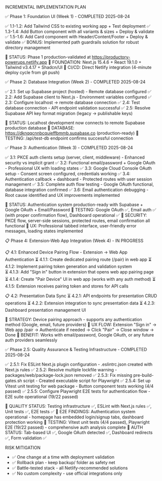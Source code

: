 INCREMENTAL IMPLEMENTATION PLAN

  ✅ Phase 1: Foundation UI (Week 1) - COMPLETED 2025-08-24

  ✅ 1.1-1.2: Add Tailwind CSS to existing working app + Test deployment
  ✅ 1.3-1.4: Add Button component with all variants & sizes + Deploy & validate  
  ✅ 1.5-1.6: Add Card component with Header/Content/Footer + Deploy & validate
  ✅ BONUS: Implemented path guardrails solution for robust directory management

  📍 STATUS: Phase 1 production-validated at https://productory-powerups.netlify.app
  📍 FOUNDATION: Next.js 15.4.6 + React 19.1.0 + Tailwind v3.4.17 + Shadcn/UI
  📍 CI/CD: Direct Netlify integration (4-minute deploy cycle from git push)

  ✅ Phase 2: Database Integration (Week 2) - COMPLETED 2025-08-24

  ✅ 2.1: Set up Supabase project (hosted) - Remote database configured
  ✅ 2.2: Add Supabase client to Next.js - Environment variables configured
  ✅ 2.3: Configure localhost → remote database connection
  ✅ 2.4: Test database connection - API endpoint validation successful
  ✅ 2.5: Resolve Supabase API key format migration (legacy → publishable keys)
  
  📍 STATUS: Localhost development now connects to remote Supabase production database
  📍 DATABASE: https://dknqqcnnbcqujeffbmmb.supabase.co (production-ready)
  📍 TESTING: /api/test-db endpoint confirms successful connection

  ✅ Phase 3: Authentication (Week 3) - COMPLETED 2025-08-24

  ✅ 3.1: PKCE auth clients setup (server, client, middleware) - Enhanced security vs implicit grant
  ✅ 3.2: Functional email/password + Google OAuth - Professional UX with loading states
  ✅ 3.3: Google Cloud Console OAuth setup - Consent screen configured, credentials working
  ✅ 3.4: Authentication callback + dashboard - Protected routes with user session management
  ✅ 3.5: Complete auth flow testing - Google OAuth functional, database integration confirmed
  ✅ 3.6: Email authentication debugging - Root cause identified and UX improvements implemented

  📍 STATUS: Authentication system production-ready with Supabase + Google OAuth + Email/Password
  📍 TESTING: Google OAuth ✅, Email auth ✅ (with proper confirmation flow), Dashboard operational ✅
  📍 SECURITY: PKCE flow, server-side sessions, protected routes, email confirmation all functional
  📍 UX: Professional tabbed interface, user-friendly error messages, loading states implemented

  📋 Phase 4: Extension-Web App Integration (Week 4) - IN PROGRESS

  📋 4.1: Enhanced Device Pairing Flow - Extension → Web App Authentication
  ⏳ 4.1.1: Create dedicated pairing route (/pair) in web app
  ⏳ 4.1.2: Implement pairing token generation and validation system  
  ⏳ 4.1.3: Add "Sign in" button in extension that opens web app pairing page
  ⏳ 4.1.4: Create "Pair Device" UI in web app (works with any auth method)
  ⏳ 4.1.5: Extension receives pairing token and stores for API calls
  
  📋 4.2: Presentation Data Sync
  ⏳ 4.2.1: API endpoints for presentation CRUD operations
  ⏳ 4.2.2: Extension integration to sync presentation data
  ⏳ 4.2.3: Dashboard presentation management UI

  📍 STRATEGY: Device pairing approach - supports any authentication method (Google, email, future providers)
  📍 UX FLOW: Extension "Sign in" → Web app /pair → Authenticate if needed → Click "Pair" → Close window → Done
  📍 BENEFIT: Works with email/password, Google OAuth, or any future auth providers seamlessly

  ✅ Phase 2.5: Quality Assurance & Testing Infrastructure - COMPLETED 2025-08-24

  ✅ 2.5.1: Fix ESLint Next.js plugin configuration - .eslintrc.json created with Next.js rules
  ✅ 2.5.2: Resolve multiple lockfile warning - packages/web/package-lock.json removed
  ✅ 2.5.3: Fix missing pre-build-gates.sh script - Created executable script for Playwright
  ✅ 2.5.4: Set up Vitest unit testing for web package - Button component tests working (4/4 passed)
  ✅ 2.5.5: Configure Playwright E2E tests for authentication flow - E2E suite operational (19/22 passed)

  📍 QUALITY STATUS: Testing infrastructure ✅, ESLint with Next.js rules ✅, Unit tests ✅, E2E tests ✅
  📍 E2E FINDINGS: Authentication system operational - homepage has embedded login/signup tabs, dashboard protection working
  📍 TESTING: Vitest unit tests (4/4 passed), Playwright E2E (19/22 passed) - comprehensive auth analysis complete
  📍 AUTH STATUS: Tab-based UI ✅, Google OAuth detected ✅, Dashboard redirects ✅, Form validation ✅

  RISK MITIGATION

  - ✅ One change at a time with deployment validation
  - ✅ Rollback plan - keep backup/ folder as safety net
  - ✅ Battle-tested stack - all Netlify-recommended solutions
  - ✅ No custom complexity - use official integrations only
